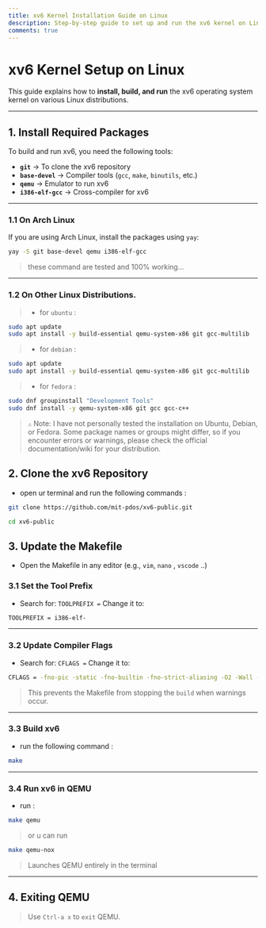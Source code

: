 ```yaml
---
title: xv6 Kernel Installation Guide on Linux
description: Step-by-step guide to set up and run the xv6 kernel on Linux.
comments: true
---
```


# xv6 Kernel Setup on Linux

This guide explains how to **install, build, and run** the xv6 operating system kernel on various Linux distributions.

---

## 1. Install Required Packages

To build and run xv6, you need the following tools:

- **`git`** → To clone the xv6 repository
- **`base-devel`** → Compiler tools (`gcc`, `make`, `binutils`, etc.)
- **`qemu`** → Emulator to run xv6
- **`i386-elf-gcc`** → Cross-compiler for xv6

---

### 1.1 On Arch Linux

If you are using Arch Linux, install the packages using `yay`:

```bash
yay -S git base-devel qemu i386-elf-gcc
```

> these command are tested and 100% working...

---

### 1.2 On Other Linux Distributions.

> - for `ubuntu` :

```bash
sudo apt update
sudo apt install -y build-essential qemu-system-x86 git gcc-multilib
```

> - for `debian` :

```bash
sudo apt update
sudo apt install -y build-essential qemu-system-x86 git gcc-multilib
```

> - for `fedora` :

```bash
sudo dnf groupinstall "Development Tools"
sudo dnf install -y qemu-system-x86 git gcc gcc-c++

```

> `⚠️` Note: I have not personally tested the installation on Ubuntu, Debian, or Fedora.
> Some package names or groups might differ, so if you encounter errors or warnings, please check the official documentation/wiki for your distribution.

## 2. Clone the xv6 Repository

- open ur terminal and run the following commands :

```bash
git clone https://github.com/mit-pdos/xv6-public.git

cd xv6-public

```

## 3. Update the Makefile

- Open the Makefile in any editor (e.g., `vim`, `nano` , `vscode` ..)

### 3.1 Set the Tool Prefix

- Search for: `TOOLPREFIX =` Change it to:

```bash
TOOLPREFIX = i386-elf-
```

---

### 3.2 Update Compiler Flags

- Search for: `CFLAGS =` Change it to:

```bash
CFLAGS = -fno-pic -static -fno-builtin -fno-strict-aliasing -O2 -Wall -MD -ggdb -m32 -fno-omit-frame-pointer
```

> This prevents the Makefile from stopping the `build` when warnings occur.

---

### 3.3 Build xv6

- run the following command :

```bash
make
```

---

### 3.4 Run xv6 in QEMU

- run :

```bash
make qemu
```

> or u can run

```bash
make qemu-nox
```

> Launches QEMU entirely in the terminal

---

## 4. Exiting QEMU

> Use `Ctrl-a x` to `exit` QEMU.
